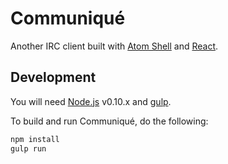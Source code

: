 # Communiqué

Another IRC client built with [Atom Shell](https://github.com/atom/atom-shell) and [React](https://github.com/facebook/react).

## Development

You will need [Node.js](http://nodejs.org/download/) v0.10.x and [gulp](https://github.com/gulpjs/gulp/blob/master/docs/getting-started.md#getting-started).

To build and run Communiqué, do the following:

```bash
npm install
gulp run
```
